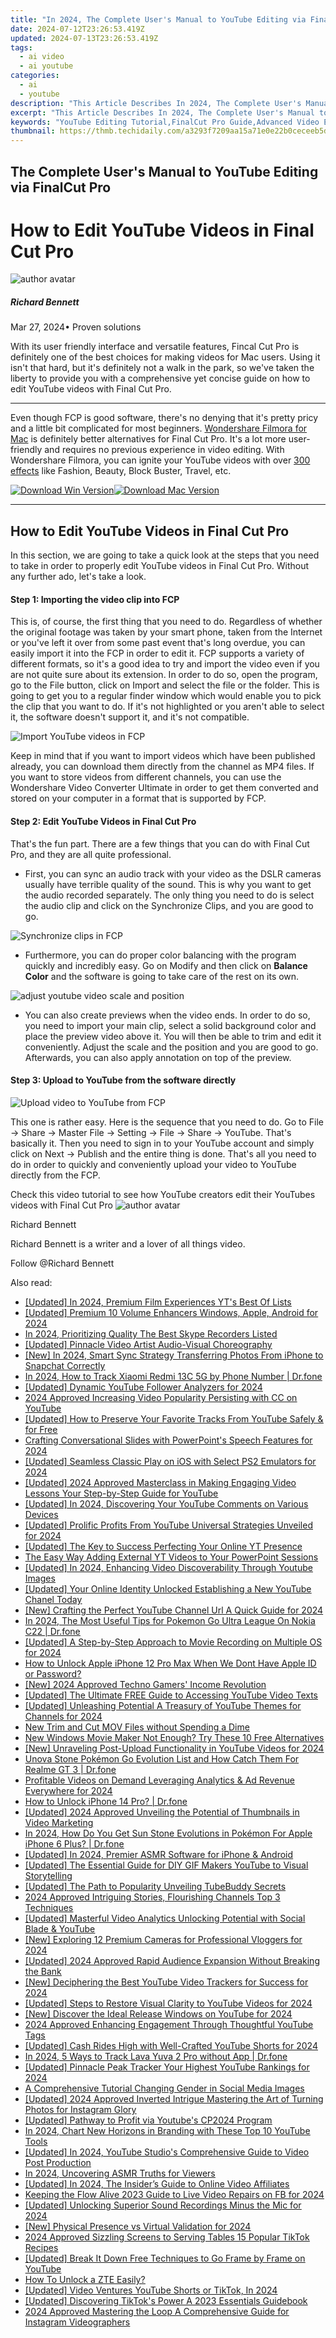 ```yaml
---
title: "In 2024, The Complete User's Manual to YouTube Editing via FinalCut Pro"
date: 2024-07-12T23:26:53.419Z
updated: 2024-07-13T23:26:53.419Z
tags:
  - ai video
  - ai youtube
categories:
  - ai
  - youtube
description: "This Article Describes In 2024, The Complete User's Manual to YouTube Editing via FinalCut Pro"
excerpt: "This Article Describes In 2024, The Complete User's Manual to YouTube Editing via FinalCut Pro"
keywords: "YouTube Editing Tutorial,FinalCut Pro Guide,Advanced Video Editing,YouTube Mastery Tools,Professional Video Editing,YouTube Content Creation,Final Cut Pro Training"
thumbnail: https://thmb.techidaily.com/a3293f7209aa15a71e0e22b0ceceeb5d43595d799fa4a5a92be66390c4a5c2d5.jpg
---
```


## The Complete User's Manual to YouTube Editing via FinalCut Pro

# How to Edit YouTube Videos in Final Cut Pro
![author avatar](https://images.wondershare.com/filmora/article-images/richard-bennett.jpg)

##### Richard Bennett

 Mar 27, 2024• Proven solutions

With its user friendly interface and versatile features, Fincal Cut Pro is definitely one of the best choices for making videos for Mac users. Using it isn't that hard, but it's definitely not a walk in the park, so we've taken the liberty to provide you with a comprehensive yet concise guide on how to edit YouTube videos with Final Cut Pro.

---

Even though FCP is good software, there's no denying that it's pretty pricy and a little bit complicated for most beginners. [Wondershare Filmora for Mac](https://tools.techidaily.com/wondershare/filmora/download/) is definitely better alternatives for Final Cut Pro. It's a lot more user-friendly and requires no previous experience in video editing. With Wondershare Filmora, you can ignite your YouTube videos with over [300 effects](https://tools.techidaily.com/wondershare/filmora/download/) like Fashion, Beauty, Block Buster, Travel, etc.

[![Download Win Version](https://images.wondershare.com/filmora/guide/download-btn-win.jpg)](https://tools.techidaily.com/wondershare/filmora/download/)[![Download Mac Version](https://images.wondershare.com/filmora/guide/download-btn-mac.jpg)](https://tools.techidaily.com/wondershare/filmora/download/)

---

## How to Edit YouTube Videos in Final Cut Pro

In this section, we are going to take a quick look at the steps that you need to take in order to properly edit YouTube videos in Final Cut Pro. Without any further ado, let's take a look.

#### Step 1: Importing the video clip into FCP

This is, of course, the first thing that you need to do. Regardless of whether the original footage was taken by your smart phone, taken from the Internet or you've left it over from some past event that's long overdue, you can easily import it into the FCP in order to edit it. FCP supports a variety of different formats, so it's a good idea to try and import the video even if you are not quite sure about its extension. In order to do so, open the program, go to the File button, click on Import and select the file or the folder. This is going to get you to a regular finder window which would enable you to pick the clip that you want to do. If it's not highlighted or you aren't able to select it, the software doesn't support it, and it's not compatible.

![Import YouTube videos in FCP](https://images.wondershare.com/filmora/article-images/import-files-in-fcp.jpg)

Keep in mind that if you want to import videos which have been published already, you can download them directly from the channel as MP4 files. If you want to store videos from different channels, you can use the Wondershare Video Converter Ultimate in order to get them converted and stored on your computer in a format that is supported by FCP.

#### Step 2: Edit YouTube Videos in Final Cut Pro

That's the fun part. There are a few things that you can do with Final Cut Pro, and they are all quite professional.

* First, you can sync an audio track with your video as the DSLR cameras usually have terrible quality of the sound. This is why you want to get the audio recorded separately. The only thing you need to do is select the audio clip and click on the Synchronize Clips, and you are good to go.

![Synchronize clips in FCP](https://images.wondershare.com/filmora/article-images/sychronize-audio-clips-in-fcp.jpg)

* Furthermore, you can do proper color balancing with the program quickly and incredibly easy. Go on Modify and then click on **Balance Color** and the software is going to take care of the rest on its own.

![adjust youtube video scale and position](https://images.wondershare.com/filmora/article-images/flip-clips-in-fcp-2.png)

* You can also create previews when the video ends. In order to do so, you need to import your main clip, select a solid background color and place the preview video above it. You will then be able to trim and edit it conveniently. Adjust the scale and the position and you are good to go. Afterwards, you can also apply annotation on top of the preview.

#### Step 3: Upload to YouTube from the software directly
![Upload video to YouTube from FCP](https://images.wondershare.com/filmora/article-images/upload-to-youtube-from-fcp.jpg)

This one is rather easy. Here is the sequence that you need to do. Go to File -> Share -> Master File -> Setting -> File -> Share -> YouTube. That's basically it. Then you need to sign in to your YouTube account and simply click on Next -> Publish and the entire thing is done. That's all you need to do in order to quickly and conveniently upload your video to YouTube directly from the FCP.

Check this video tutorial to see how YouTube creators edit their YouTubes videos with Final Cut Pro ![author avatar](https://images.wondershare.com/filmora/article-images/richard-bennett.jpg)

Richard Bennett

Richard Bennett is a writer and a lover of all things video.

Follow @Richard Bennett


<ins class="adsbygoogle"
     style="display:block"
     data-ad-format="autorelaxed"
     data-ad-client="ca-pub-7571918770474297"
     data-ad-slot="1223367746"></ins>



<ins class="adsbygoogle"
     style="display:block"
     data-ad-client="ca-pub-7571918770474297"
     data-ad-slot="8358498916"
     data-ad-format="auto"
     data-full-width-responsive="true"></ins>



<span class="atpl-alsoreadstyle">Also read:</span>
<div><ul>
<li><a href="https://youtube-tips.techidaily.com/ed-in-2024-premium-film-experiences-yts-best-of-lists/"><u>[Updated] In 2024, Premium Film Experiences  YT's Best Of Lists</u></a></li>
<li><a href="https://youtube-tips.techidaily.com/ed-premium-10-volume-enhancers-windows-apple-android-for-2024/"><u>[Updated] Premium 10 Volume Enhancers  Windows, Apple, Android for 2024</u></a></li>
<li><a href="https://screen-capture.techidaily.com/in-2024-prioritizing-quality-the-best-skype-recorders-listed/"><u>In 2024, Prioritizing Quality  The Best Skype Recorders Listed</u></a></li>
<li><a href="https://youtube-tips.techidaily.com/ed-pinnacle-video-artist-audio-visual-choreography/"><u>[Updated] Pinnacle Video Artist  Audio-Visual Choreography</u></a></li>
<li><a href="https://snapchat-videos.techidaily.com/new-in-2024-smart-sync-strategy-transferring-photos-from-iphone-to-snapchat-correctly/"><u>[New] In 2024, Smart Sync Strategy  Transferring Photos From iPhone to Snapchat Correctly</u></a></li>
<li><a href="https://android-location-track.techidaily.com/in-2024-how-to-track-xiaomi-redmi-13c-5g-by-phone-number-drfone-by-drfone-virtual-android/"><u>In 2024, How to Track Xiaomi Redmi 13C 5G by Phone Number | Dr.fone</u></a></li>
<li><a href="https://youtube-tips.techidaily.com/ed-dynamic-youtube-follower-analyzers-for-2024/"><u>[Updated] Dynamic YouTube Follower Analyzers for 2024</u></a></li>
<li><a href="https://youtube-tips.techidaily.com/approved-increasing-video-popularity-persisting-with-cc-on-youtube/"><u>2024 Approved  Increasing Video Popularity  Persisting with CC on YouTube</u></a></li>
<li><a href="https://youtube-tips.techidaily.com/ed-how-to-preserve-your-favorite-tracks-from-youtube-safely-and-for-free/"><u>[Updated] How to Preserve Your Favorite Tracks From YouTube Safely & for Free</u></a></li>
<li><a href="https://extra-hints.techidaily.com/crafting-conversational-slides-with-powerpoints-speech-features-for-2024/"><u>Crafting Conversational Slides with PowerPoint's Speech Features for 2024</u></a></li>
<li><a href="https://video-capture.techidaily.com/updated-seamless-classic-play-on-ios-with-select-ps2-emulators-for-2024/"><u>[Updated] Seamless Classic Play on iOS with Select PS2 Emulators for 2024</u></a></li>
<li><a href="https://youtube-tips.techidaily.com/ed-2024-approved-masterclass-in-making-engaging-video-lessons-your-step-by-step-guide-for-youtube/"><u>[Updated] 2024 Approved  Masterclass in Making Engaging Video Lessons  Your Step-by-Step Guide for YouTube</u></a></li>
<li><a href="https://youtube-tips.techidaily.com/ed-in-2024-discovering-your-youtube-comments-on-various-devices/"><u>[Updated] In 2024, Discovering Your YouTube Comments on Various Devices</u></a></li>
<li><a href="https://youtube-tips.techidaily.com/ed-prolific-profits-from-youtube-universal-strategies-unveiled-for-2024/"><u>[Updated] Prolific Profits From YouTube  Universal Strategies Unveiled for 2024</u></a></li>
<li><a href="https://youtube-tips.techidaily.com/ed-the-key-to-success-perfecting-your-online-yt-presence/"><u>[Updated] The Key to Success  Perfecting Your Online YT Presence</u></a></li>
<li><a href="https://youtube-tips.techidaily.com/asy-way-adding-external-yt-videos-to-your-powerpoint-sessions/"><u>The Easy Way  Adding External YT Videos to Your PowerPoint Sessions</u></a></li>
<li><a href="https://youtube-tips.techidaily.com/ed-in-2024-enhancing-video-discoverability-through-youtube-images/"><u>[Updated] In 2024, Enhancing Video Discoverability Through Youtube Images</u></a></li>
<li><a href="https://youtube-tips.techidaily.com/ed-your-online-identity-unlocked-establishing-a-new-youtube-chanel-today/"><u>[Updated] Your Online Identity Unlocked  Establishing a New YouTube Chanel Today</u></a></li>
<li><a href="https://youtube-tips.techidaily.com/rafting-the-perfect-youtube-channel-url-a-quick-guide-for-2024/"><u>[New] Crafting the Perfect YouTube Channel Url  A Quick Guide for 2024</u></a></li>
<li><a href="https://android-pokemon-go.techidaily.com/in-2024-the-most-useful-tips-for-pokemon-go-ultra-league-on-nokia-c22-drfone-by-drfone-virtual-android/"><u>In 2024, The Most Useful Tips for Pokemon Go Ultra League On Nokia C22 | Dr.fone</u></a></li>
<li><a href="https://visual-screen-recording.techidaily.com/updated-a-step-by-step-approach-to-movie-recording-on-multiple-os-for-2024/"><u>[Updated] A Step-by-Step Approach to Movie Recording on Multiple OS for 2024</u></a></li>
<li><a href="https://apple-account.techidaily.com/how-to-unlock-apple-iphone-12-pro-max-when-we-dont-have-apple-id-or-password-by-drfone-ios/"><u>How to Unlock Apple iPhone 12 Pro Max When We Dont Have Apple ID or Password?</u></a></li>
<li><a href="https://youtube-tips.techidaily.com/024-approved-techno-gamers-income-revolution/"><u>[New] 2024 Approved  Techno Gamers' Income Revolution</u></a></li>
<li><a href="https://youtube-tips.techidaily.com/ed-the-ultimate-free-guide-to-accessing-youtube-video-texts/"><u>[Updated] The Ultimate FREE Guide to Accessing YouTube Video Texts</u></a></li>
<li><a href="https://youtube-tips.techidaily.com/ed-unleashing-potential-a-treasury-of-youtube-themes-for-channels-for-2024/"><u>[Updated] Unleashing Potential  A Treasury of YouTube Themes for Channels for 2024</u></a></li>
<li><a href="https://video-content-creator.techidaily.com/new-trim-and-cut-mov-files-without-spending-a-dime/"><u>New Trim and Cut MOV Files without Spending a Dime</u></a></li>
<li><a href="https://ai-driven-video-production.techidaily.com/new-windows-movie-maker-not-enough-try-these-10-free-alternatives/"><u>New Windows Movie Maker Not Enough? Try These 10 Free Alternatives</u></a></li>
<li><a href="https://youtube-tips.techidaily.com/nraveling-post-upload-functionality-in-youtube-videos-for-2024/"><u>[New] Unraveling Post-Upload Functionality in YouTube Videos for 2024</u></a></li>
<li><a href="https://pokemon-go-android.techidaily.com/unova-stone-pokemon-go-evolution-list-and-how-catch-them-for-realme-gt-3-drfone-by-drfone-virtual-android/"><u>Unova Stone Pokémon Go Evolution List and How Catch Them For Realme GT 3 | Dr.fone</u></a></li>
<li><a href="https://facebook-video-footage.techidaily.com/profitable-videos-on-demand-leveraging-analytics-and-ad-revenue-everywhere-for-2024/"><u>Profitable Videos on Demand  Leveraging Analytics & Ad Revenue Everywhere for 2024</u></a></li>
<li><a href="https://iphone-unlock.techidaily.com/how-to-unlock-iphone-14-pro-drfone-by-drfone-ios/"><u>How to Unlock iPhone 14 Pro? | Dr.fone</u></a></li>
<li><a href="https://youtube-web.techidaily.com/ed-2024-approved-unveiling-the-potential-of-thumbnails-in-video-marketing/"><u>[Updated] 2024 Approved  Unveiling the Potential of Thumbnails in Video Marketing</u></a></li>
<li><a href="https://ios-pokemon-go.techidaily.com/in-2024-how-do-you-get-sun-stone-evolutions-in-pokemon-for-apple-iphone-6-plus-drfone-by-drfone-virtual-ios/"><u>In 2024, How Do You Get Sun Stone Evolutions in Pokémon For Apple iPhone 6 Plus? | Dr.fone</u></a></li>
<li><a href="https://youtube-tips.techidaily.com/ed-in-2024-premier-asmr-software-for-iphone-and-android/"><u>[Updated] In 2024, Premier ASMR Software for iPhone & Android</u></a></li>
<li><a href="https://youtube-tips.techidaily.com/ed-the-essential-guide-for-diy-gif-makers-youtube-to-visual-storytelling/"><u>[Updated] The Essential Guide for DIY GIF Makers  YouTube to Visual Storytelling</u></a></li>
<li><a href="https://youtube-tips.techidaily.com/ed-the-path-to-popularity-unveiling-tubebuddy-secrets/"><u>[Updated] The Path to Popularity  Unveiling TubeBuddy Secrets</u></a></li>
<li><a href="https://youtube-tips.techidaily.com/approved-intriguing-stories-flourishing-channels-top-3-techniques/"><u>2024 Approved  Intriguing Stories, Flourishing Channels  Top 3 Techniques</u></a></li>
<li><a href="https://youtube-tips.techidaily.com/ed-masterful-video-analytics-unlocking-potential-with-social-blade-and-youtube/"><u>[Updated] Masterful Video Analytics  Unlocking Potential with Social Blade & YouTube</u></a></li>
<li><a href="https://youtube-tips.techidaily.com/xploring-12-premium-cameras-for-professional-vloggers-for-2024/"><u>[New] Exploring 12 Premium Cameras for Professional Vloggers for 2024</u></a></li>
<li><a href="https://youtube-tips.techidaily.com/ed-2024-approved-rapid-audience-expansion-without-breaking-the-bank/"><u>[Updated] 2024 Approved  Rapid Audience Expansion Without Breaking the Bank</u></a></li>
<li><a href="https://youtube-tips.techidaily.com/eciphering-the-best-youtube-video-trackers-for-success-for-2024/"><u>[New] Deciphering the Best YouTube Video Trackers for Success for 2024</u></a></li>
<li><a href="https://youtube-tips.techidaily.com/ed-steps-to-restore-visual-clarity-to-youtube-videos-for-2024/"><u>[Updated] Steps to Restore Visual Clarity to YouTube Videos for 2024</u></a></li>
<li><a href="https://youtube-tips.techidaily.com/iscover-the-ideal-release-windows-on-youtube-for-2024/"><u>[New] Discover the Ideal Release Windows on YouTube for 2024</u></a></li>
<li><a href="https://youtube-tips.techidaily.com/approved-enhancing-engagement-through-thoughtful-youtube-tags/"><u>2024 Approved  Enhancing Engagement Through Thoughtful YouTube Tags</u></a></li>
<li><a href="https://youtube-tips.techidaily.com/ed-cash-rides-high-with-well-crafted-youtube-shorts-for-2024/"><u>[Updated] Cash Rides High with Well-Crafted YouTube Shorts for 2024</u></a></li>
<li><a href="https://android-location-track.techidaily.com/in-2024-5-ways-to-track-lava-yuva-2-pro-without-app-drfone-by-drfone-virtual-android/"><u>In 2024, 5 Ways to Track Lava Yuva 2 Pro without App | Dr.fone</u></a></li>
<li><a href="https://youtube-tips.techidaily.com/ed-pinnacle-peak-tracker-your-highest-youtube-rankings-for-2024/"><u>[Updated] Pinnacle Peak Tracker  Your Highest YouTube Rankings for 2024</u></a></li>
<li><a href="https://instagram-video-recordings.techidaily.com/a-comprehensive-tutorial-changing-gender-in-social-media-images/"><u>A Comprehensive Tutorial  Changing Gender in Social Media Images</u></a></li>
<li><a href="https://instagram-video-files.techidaily.com/updated-2024-approved-inverted-intrigue-mastering-the-art-of-turning-photos-for-instagram-glory/"><u>[Updated] 2024 Approved  Inverted Intrigue  Mastering the Art of Turning Photos for Instagram Glory</u></a></li>
<li><a href="https://youtube-tips.techidaily.com/ed-pathway-to-profit-via-youtubes-cp2024-program/"><u>[Updated] Pathway to Profit via Youtube's CP2024 Program</u></a></li>
<li><a href="https://youtube-tips.techidaily.com/24-chart-new-horizons-in-branding-with-these-top-10-youtube-tools/"><u>In 2024, Chart New Horizons in Branding with These Top 10 YouTube Tools</u></a></li>
<li><a href="https://youtube-tips.techidaily.com/ed-in-2024-youtube-studios-comprehensive-guide-to-video-post-production/"><u>[Updated] In 2024, YouTube Studio's Comprehensive Guide to Video Post Production</u></a></li>
<li><a href="https://youtube-stream.techidaily.com/in-2024-uncovering-asmr-truths-for-viewers/"><u>In 2024, Uncovering ASMR Truths for Viewers</u></a></li>
<li><a href="https://youtube-tips.techidaily.com/ed-in-2024-the-insiders-guide-to-online-video-affiliates/"><u>[Updated] In 2024, The Insider’s Guide to Online Video Affiliates</u></a></li>
<li><a href="https://facebook-video-recording.techidaily.com/keeping-the-flow-alive-2023-guide-to-live-video-repairs-on-fb-for-2024/"><u>Keeping the Flow Alive  2023 Guide to Live Video Repairs on FB for 2024</u></a></li>
<li><a href="https://youtube-tips.techidaily.com/ed-unlocking-superior-sound-recordings-minus-the-mic-for-2024/"><u>[Updated] Unlocking Superior Sound Recordings  Minus the Mic for 2024</u></a></li>
<li><a href="https://fox-friendly.techidaily.com/new-physical-presence-vs-virtual-validation-for-2024/"><u>[New] Physical Presence vs Virtual Validation for 2024</u></a></li>
<li><a href="https://tiktok-clips.techidaily.com/2024-approved-sizzling-screens-to-serving-tables-15-popular-tiktok-recipes/"><u>2024 Approved  Sizzling Screens to Serving Tables  15 Popular TikTok Recipes</u></a></li>
<li><a href="https://youtube-tips.techidaily.com/ed-break-it-down-free-techniques-to-go-frame-by-frame-on-youtube/"><u>[Updated] Break It Down  Free Techniques to Go Frame by Frame on YouTube</u></a></li>
<li><a href="https://unlock-android.techidaily.com/how-to-unlock-a-zte-easily-by-drfone-android/"><u>How To Unlock a ZTE Easily?</u></a></li>
<li><a href="https://youtube-tips.techidaily.com/ed-video-ventures-youtube-shorts-or-tiktok-in-2024/"><u>[Updated] Video Ventures  YouTube Shorts or TikTok, In 2024</u></a></li>
<li><a href="https://tiktok-video-recordings.techidaily.com/updated-discovering-tiktoks-power-a-2023-essentials-guidebook/"><u>[Updated] Discovering TikTok's Power  A 2023 Essentials Guidebook</u></a></li>
<li><a href="https://instagram-video-recordings.techidaily.com/2024-approved-mastering-the-loop-a-comprehensive-guide-for-instagram-videographers/"><u>2024 Approved  Mastering the Loop  A Comprehensive Guide for Instagram Videographers</u></a></li>
</ul></div>
